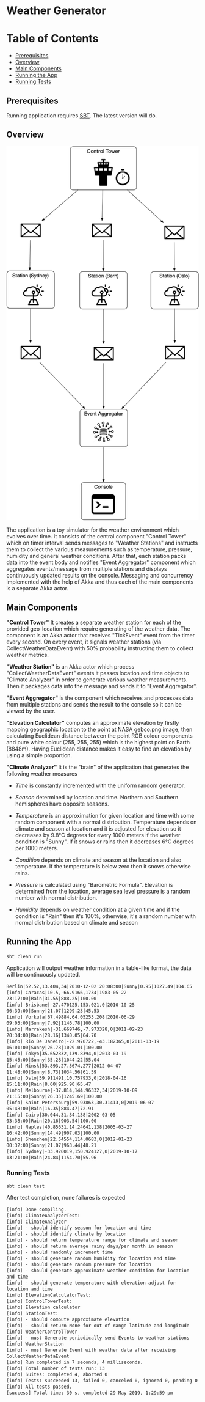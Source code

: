 # Weather Generator

# Table of Contents
* [Prerequisites](#prerequisites)
* [Overview](#overview)
* [Main Components](#main-components)
* [Running the App](#running-the-app)
* [Running Tests](#running-tests)

## Prerequisites
Running application requires [SBT](https://www.scala-sbt.org/). The latest version will do.
## Overview
![Screenshot](diagram.png)

The application is a toy simulator for the weather environment which evolves over time. It consists of the central component "Control Tower" which on timer interval sends messages to "Weather Stations" and instructs them to collect the various measurements such as temperature, pressure, humidity and general weather conditions. After that, each station packs data into the event body and notifies "Event Aggregator" component which aggregates events/message from multiple stations and displays continuously updated results on the console. Messaging and concurrency implemented with the help of Akka and thus each of the main components is a separate Akka actor.

## Main Components

**"Control Tower"** It creates a separate weather station for each of the provided geo-location which require generating of the weather data. The component is an Akka actor that receives "TickEvent" event from the timer every second. On every event, it signals weather stations (via CollectWeatherDataEvent) with 50% probability instructing them to collect weather metrics.

**"Weather Station"** is an Akka actor which process "CollectWeatherDataEvent" events it passes location and time objects to "Climate Analyzer" in order to generate various weather measurements. Then it packages data into the message and sends it to "Event Aggregator".

**"Event Aggregator"** is the component which receives and processes data from multiple stations and sends the result to the console so it can be viewed by the user. 

**"Elevation Calculator"** computes an approximate elevation by firstly mapping geographic location to the point at NASA gebco.png image, then calculating Euclidean distance between the point RGB colour components and pure white colour (255, 255, 255)  which is the highest point on Earth (8848m). Having Euclidean distance makes it easy to find an elevation by using a simple proportion.

**"Climate Analyzer"** It is the "brain" of the application that generates the following weather measures 

* *Time* is constantly incremented with the uniform random generator. 

* *Season* determined by location and time. Northern and Southern hemispheres have opposite seasons.

* *Temperature* is an approximation for given location and time with some random component with a normal distribution. Temperature depends on climate and season at location and it is adjusted for elevation so it decreases by 9.8°C degrees for every 1000 meters if the weather condition is "Sunny".  If it snows or rains then it decreases 6°C degrees per 1000 meters.

* *Condition* depends on climate and season at the location and also temperature. If the temperature is below zero then it snows otherwise rains.

* *Pressure* is calculated using "Barometric Formula". Elevation is determined from the location, average sea level pressure is a random number with normal distribution.

* *Humidity* depends on weather condition at a given time and if the condition is "Rain" then it's 100%, otherwise, it's a random number with normal distribution based on climate and season


## Running the App
```
sbt clean run
```
Application will output weather information in a table-like format, the data will be continuously updated.    

```
Berlin|52.52,13.404,34|2010-12-02 20:08:00|Sunny|0.95|1027.49|104.65
[info] Caracas|10.5,-66.9166,1734|1983-05-22 23:17:00|Rain|31.55|888.25|100.00
[info] Brisbane|-27.470125,153.021,0|2010-10-25 06:39:00|Sunny|21.07|1299.23|45.53
[info] Vorkuta|67.49884,64.05253,208|2010-06-29 09:05:00|Sunny|7.92|1146.78|100.00
[info] Marrakesh|-31.669746,-7.973328,0|2011-02-23 20:34:00|Rain|28.16|1340.05|64.70
[info] Rio De Janeiro|-22.970722,-43.182365,0|2011-03-19 16:01:00|Sunny|26.78|1029.01|100.00
[info] Tokyo|35.652832,139.8394,0|2013-03-19 15:45:00|Sunny|35.28|1044.22|55.04
[info] Minsk|53.893,27.5674,277|2012-04-07 11:48:00|Sunny|8.73|1034.56|61.59
[info] Oslo|59.911491,10.757933,0|2018-04-16 15:11:00|Rain|8.60|925.90|65.47
[info] Melbourne|-37.814,144.96332,34|2019-10-09 21:15:00|Sunny|26.35|1245.69|100.00
[info] Saint Petersburg|59.93863,30.31413,0|2019-06-07 05:48:00|Rain|16.35|884.47|72.91
[info] Cairo|30.044,31.34,138|2002-03-05 03:38:00|Rain|20.16|903.54|100.00
[info] Naples|40.85631,14.24641,138|2005-03-27 16:42:00|Sunny|14.49|907.03|100.00
[info] Shenzhen|22.54554,114.0683,0|2012-01-23 00:32:00|Sunny|21.07|963.44|48.21
[info] Sydney|-33.920019,150.924127,0|2019-10-17 13:21:00|Rain|24.84|1154.70|55.96
``` 

### Running Tests
```
sbt clean test
```

After test completion, none failures is expected

```
[info] Done compiling.
[info] ClimateAnalyzerTest:
[info] ClimateAnalyzer
[info] - should identify season for location and time
[info] - should identify climate by location
[info] - should return temperature range for climate and season
[info] - should return average rainy days/per month in season
[info] - should randomly increment time
[info] - should generate random humidity for location and time
[info] - should generate random pressure for location
[info] - should generate approximate weather condition for location and time
[info] - should generate temperature with elevation adjust for location and time
[info] ElevationCalculatorTest:
[info] ControlTowerTest:
[info] Elevation calculator
[info] StationTest:
[info] - should compute approximate elevation
[info] - should return None for out of range latitude and longitude
[info] WeatherControlTower
[info] - must Generate periodically send Events to weather stations
[info] WeatherStation
[info] - must Generate Event with weather data after receiving CollectWeatherDataEvent
[info] Run completed in 7 seconds, 4 milliseconds.
[info] Total number of tests run: 13
[info] Suites: completed 4, aborted 0
[info] Tests: succeeded 13, failed 0, canceled 0, ignored 0, pending 0
[info] All tests passed.
[success] Total time: 30 s, completed 29 May 2019, 1:29:59 pm
```
